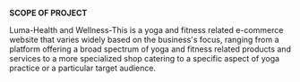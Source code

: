 **SCOPE OF PROJECT**

Luma-Health and Wellness-This is a yoga and fitness related e-commerce website that varies widely based on the business's focus, ranging from a 
platform offering a broad spectrum of yoga and fitness related products and services to a more specialized shop catering to a specific aspect of 
yoga practice or a particular target audience. 
